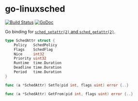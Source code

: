 go-linuxsched
==================
[![Build Status](https://travis-ci.org/AkihiroSuda/go-linuxsched.svg)](https://travis-ci.org/AkihiroSuda/go-linuxsched)
[![GoDoc](https://godoc.org/github.com/AkihiroSuda/go-linuxsched?status.svg)](https://godoc.org/github.com/AkihiroSuda/go-linuxsched)

Go binding for [`sched_setattr(2)` and `sched_getattr(2)`](http://man7.org/linux/man-pages/man2/sched_getattr.2.html).

```go
type SchedAttr struct {
	Policy   SchedPolicy
	Flags    SchedFlag
	Nice     int32
	Priority uint32
	Runtime  time.Duration
	Deadline time.Duration
	Period   time.Duration
}

func (a *SchedAttr) SetTo(pid int, flags uint) error {..}

func (a *SchedAttr) GetFrom(pid int, flags uint) error {..}
```
